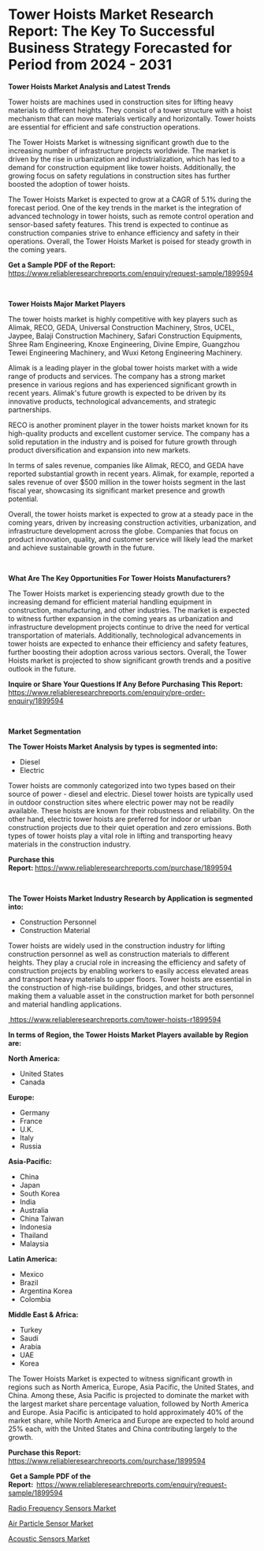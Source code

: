 <p><h1>Tower Hoists Market Research Report: The Key To Successful Business Strategy Forecasted for Period from 2024 - 2031</h1></p><p><strong>Tower Hoists Market Analysis and Latest Trends</strong></p>
<p><p>Tower hoists are machines used in construction sites for lifting heavy materials to different heights. They consist of a tower structure with a hoist mechanism that can move materials vertically and horizontally. Tower hoists are essential for efficient and safe construction operations.</p><p>The Tower Hoists Market is witnessing significant growth due to the increasing number of infrastructure projects worldwide. The market is driven by the rise in urbanization and industrialization, which has led to a demand for construction equipment like tower hoists. Additionally, the growing focus on safety regulations in construction sites has further boosted the adoption of tower hoists.</p><p>The Tower Hoists Market is expected to grow at a CAGR of 5.1% during the forecast period. One of the key trends in the market is the integration of advanced technology in tower hoists, such as remote control operation and sensor-based safety features. This trend is expected to continue as construction companies strive to enhance efficiency and safety in their operations. Overall, the Tower Hoists Market is poised for steady growth in the coming years.</p></p>
<p><strong>Get a Sample PDF of the Report:&nbsp;</strong> <a href="https://www.reliableresearchreports.com/enquiry/request-sample/1899594">https://www.reliableresearchreports.com/enquiry/request-sample/1899594</a></p>
<p>&nbsp;</p>
<p><strong>Tower Hoists Major Market Players</strong></p>
<p><p>The tower hoists market is highly competitive with key players such as Alimak, RECO, GEDA, Universal Construction Machinery, Stros, UCEL, Jaypee, Balaji Construction Machinery, Safari Construction Equipments, Shree Ram Engineering, Knoxe Engineering, Divine Empire, Guangzhou Tewei Engineering Machinery, and Wuxi Ketong Engineering Machinery.</p><p>Alimak is a leading player in the global tower hoists market with a wide range of products and services. The company has a strong market presence in various regions and has experienced significant growth in recent years. Alimak's future growth is expected to be driven by its innovative products, technological advancements, and strategic partnerships.</p><p>RECO is another prominent player in the tower hoists market known for its high-quality products and excellent customer service. The company has a solid reputation in the industry and is poised for future growth through product diversification and expansion into new markets.</p><p>In terms of sales revenue, companies like Alimak, RECO, and GEDA have reported substantial growth in recent years. Alimak, for example, reported a sales revenue of over $500 million in the tower hoists segment in the last fiscal year, showcasing its significant market presence and growth potential.</p><p>Overall, the tower hoists market is expected to grow at a steady pace in the coming years, driven by increasing construction activities, urbanization, and infrastructure development across the globe. Companies that focus on product innovation, quality, and customer service will likely lead the market and achieve sustainable growth in the future.</p></p>
<p>&nbsp;</p>
<p><strong>What Are The Key Opportunities For Tower Hoists Manufacturers?</strong></p>
<p><p>The Tower Hoists market is experiencing steady growth due to the increasing demand for efficient material handling equipment in construction, manufacturing, and other industries. The market is expected to witness further expansion in the coming years as urbanization and infrastructure development projects continue to drive the need for vertical transportation of materials. Additionally, technological advancements in tower hoists are expected to enhance their efficiency and safety features, further boosting their adoption across various sectors. Overall, the Tower Hoists market is projected to show significant growth trends and a positive outlook in the future.</p></p>
<p><strong>Inquire or Share Your Questions If Any Before Purchasing This Report:</strong> <a href="https://www.reliableresearchreports.com/enquiry/pre-order-enquiry/1899594">https://www.reliableresearchreports.com/enquiry/pre-order-enquiry/1899594</a></p>
<p>&nbsp;</p>
<p><strong>Market Segmentation</strong></p>
<p><strong>The Tower Hoists Market Analysis by types is segmented into:</strong></p>
<p><ul><li>Diesel</li><li>Electric</li></ul></p>
<p><p>Tower hoists are commonly categorized into two types based on their source of power - diesel and electric. Diesel tower hoists are typically used in outdoor construction sites where electric power may not be readily available. These hoists are known for their robustness and reliability. On the other hand, electric tower hoists are preferred for indoor or urban construction projects due to their quiet operation and zero emissions. Both types of tower hoists play a vital role in lifting and transporting heavy materials in the construction industry.</p></p>
<p><strong>Purchase this Report:&nbsp;</strong><a href="https://www.reliableresearchreports.com/purchase/1899594">https://www.reliableresearchreports.com/purchase/1899594</a></p>
<p>&nbsp;</p>
<p><strong>The Tower Hoists Market Industry Research by Application is segmented into:</strong></p>
<p><ul><li>Construction Personnel</li><li>Construction Material</li></ul></p>
<p><p>Tower hoists are widely used in the construction industry for lifting construction personnel as well as construction materials to different heights. They play a crucial role in increasing the efficiency and safety of construction projects by enabling workers to easily access elevated areas and transport heavy materials to upper floors. Tower hoists are essential in the construction of high-rise buildings, bridges, and other structures, making them a valuable asset in the construction market for both personnel and material handling applications.</p></p>
<p><a href="https://www.reliableresearchreports.com/tower-hoists-r1899594">&nbsp;https://www.reliableresearchreports.com/tower-hoists-r1899594</a></p>
<p><strong>In terms of Region, the Tower Hoists Market Players available by Region are:</strong></p>
<p>
    <p> <strong> North America: </strong>
        <ul>
            <li>United States</li>
            <li>Canada</li>
        </ul>
        </p> 
    <p> <strong> Europe: </strong>
        <ul>
            <li>Germany</li>
            <li>France</li>
            <li>U.K.</li>
            <li>Italy</li>
            <li>Russia</li>
        </ul>
        </p> 
    <p> <strong> Asia-Pacific: </strong>
        <ul>
            <li>China</li>
            <li>Japan</li>
            <li>South Korea</li>
            <li>India</li>
            <li>Australia</li>
            <li>China Taiwan</li>
            <li>Indonesia</li>
            <li>Thailand</li>
            <li>Malaysia</li>
        </ul>
        </p> 
    <p> <strong> Latin America: </strong>
        <ul>
            <li>Mexico</li>
            <li>Brazil</li>
            <li>Argentina Korea</li>
            <li>Colombia</li>
        </ul>
        </p> 
    <p> <strong> Middle East & Africa: </strong>
        <ul>
            <li>Turkey</li>
            <li>Saudi</li>
            <li>Arabia</li>
            <li>UAE</li>
            <li>Korea</li>
        </ul>
    </p>
    </p>
<p><p>The Tower Hoists Market is expected to witness significant growth in regions such as North America, Europe, Asia Pacific, the United States, and China. Among these, Asia Pacific is projected to dominate the market with the largest market share percentage valuation, followed by North America and Europe. Asia Pacific is anticipated to hold approximately 40% of the market share, while North America and Europe are expected to hold around 25% each, with the United States and China contributing largely to the growth.</p></p>
<p><strong>Purchase this Report: </strong><a href="https://www.reliableresearchreports.com/purchase/1899594">https://www.reliableresearchreports.com/purchase/1899594</a></p>
<p>&nbsp;<strong>Get a Sample PDF of the Report:&nbsp;&nbsp;</strong><a href="https://www.reliableresearchreports.com/enquiry/request-sample/1899594">https://www.reliableresearchreports.com/enquiry/request-sample/1899594</a></p>
<p><strong></strong></p>
<p><p><a href="https://www.linkedin.com/pulse/global-radio-frequency-sensors-market-trends-insights-growth-b5rge">Radio Frequency Sensors Market</a></p><p><a href="https://www.linkedin.com/pulse/global-air-particle-sensor-market-size-expected-experience-dccze">Air Particle Sensor Market</a></p><p><a href="https://www.linkedin.com/pulse/deep-dive-acoustic-sensors-market-itstrends-segmentation-competitive-pcw5e">Acoustic Sensors Market</a></p></p>
